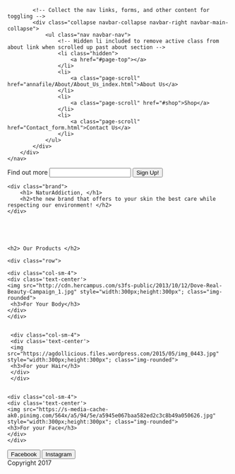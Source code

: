 
<!DOCTYPE html>
<html lang='en'>

<head>
  <meta charset="utf-8"> 
  <link type="text/css" rel="stylesheet" href="annafile/bootstrap/bootstrap.css">
  <link rel="stylesheet" type="text/css" href="css.css">
  <meta name="viewport" content="width=device-width, initial-scale=1.0">
  <link rel="stylesheet" href="https://maxcdn.bootstrapcdn.com/bootstrap/3.3.7/css/bootstrap.min.css" integrity="sha384-BVYiiSIFeK1dGmJRAkycuHAHRg32OmUcww7on3RYdg4Va+PmSTsz/K68vbdEjh4u" crossorigin="anonymous">
  <title>NaturAddiction</title>
</head>


<body>

<div class="container">

 <nav class="navbar navbar-custom navbar-fixed-top" role="navigation">
        <div class="container">
            
            <!-- Collect the nav links, forms, and other content for toggling -->
            <div class="collapse navbar-collapse navbar-right navbar-main-collapse">
                <ul class="nav navbar-nav">
                    <!-- Hidden li included to remove active class from about link when scrolled up past about section -->
                    <li class="hidden">
                        <a href="#page-top"></a>
                    </li>
                    <li>
                        <a class="page-scroll" href="annafile/About/About_Us_index.html">About Us</a>
                    </li>
                    <li>
                        <a class="page-scroll" href="#shop">Shop</a>
                    </li>
                    <li>
                        <a class="page-scroll" href="Contact_form.html">Contact Us</a>
                    </li>
                </ul>
            </div>
        </div>
    </nav>




<div class="debut">
   <div class="row">
    <form role='form'>
      <label for="email">Find out more</label>
      <input type="text" name="Email" >
      <button class='btn-success'>Sign Up!</button>
     </form>
    </div>
    </div>
  

<div class="color">

    <div class="brand">
        <h1> NaturAddiction, </h1>
        <h2>the new brand that offers to your skin the best care while respecting our environment! </h2>
    </div>
   




    <h2> Our Products </h2>

    <div class="row">

    <div class="col-sm-4">
    <div class='text-center'>
    <img src="http://cdn.hercampus.com/s3fs-public/2013/10/12/Dove-Real-Beauty-Campaign_1.jpg" style="width:300px;height:300px"; class="img-rounded">
     <h3>For Your Body</h3>
    </div>
    </div>
   
   
     <div class="col-sm-4">
     <div class='text-center'>
     <img src="https://agdollicious.files.wordpress.com/2015/05/img_0443.jpg" style="width:300px;height:300px"; class="img-rounded">
     <h3>For your Hair</h3>
     </div>
     </div>
    

    <div class="col-sm-4">
    <div class='text-center'>
    <img src="https://s-media-cache-ak0.pinimg.com/564x/a5/94/5e/a5945e067baa582ed2c3c8b49a050626.jpg" style="width:300px;height:300px"; class="img-rounded">
    <h3>For your Face</h3>
    </div>
    </div>
   
</div>




<div id='social-buttons'>
      <button class='btn-facebook' class='btn' href="https://www.facebook.com/NaturAddiction/"> Facebook </button>
      <button class='btn-pinterest' class='btn'> Instagram </button>
    </div>



<script>
  $("button").on("click", function() {
  alert("product bought!")
  });
  </script>

<footer>Copyright 2017</footer>
</div>
</div>
</div>
</div>


</body>
</html>